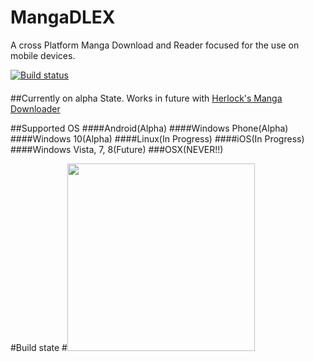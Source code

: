 # MangaDLEX 
A cross Platform Manga Download and Reader
focused for the use on mobile devices.


[![Build status](https://ci.appveyor.com/api/projects/status/emmlbpu4jqhn7t2n?svg=true)](https://ci.appveyor.com/project/Neuxz/mangadlex)

####
####
####



##Currently on alpha State.
Works in future with [Herlock's Manga Downloader](https://github.com/herrlock/Manga)

##Supported OS
####Android(Alpha)
####Windows Phone(Alpha)
####Windows 10(Alpha)
####Linux(In Progress)
####iOS(In Progress)
####Windows Vista, 7, 8(Future)
###OSX(NEVER!!)









#Build state
#<image src="https://ci.appveyor.com/api/projects/status/emmlbpu4jqhn7t2n?svg=true" width="300">
